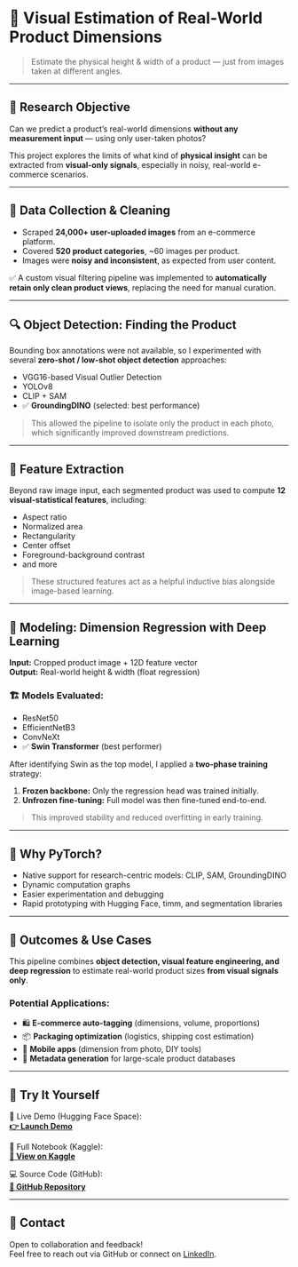 # 📏 Visual Estimation of Real-World Product Dimensions

> Estimate the physical height & width of a product — just from images taken at different angles.

---

## 🎯 Research Objective

Can we predict a product’s real-world dimensions **without any measurement input** — using only user-taken photos?

This project explores the limits of what kind of **physical insight** can be extracted from **visual-only signals**, especially in noisy, real-world e-commerce scenarios.

---

## 🧹 Data Collection & Cleaning

- Scraped **24,000+ user-uploaded images** from an e-commerce platform.
- Covered **520 product categories**, ~60 images per product.
- Images were **noisy and inconsistent**, as expected from user content.

✅ A custom visual filtering pipeline was implemented to **automatically retain only clean product views**, replacing the need for manual curation.

---

## 🔍 Object Detection: Finding the Product

Bounding box annotations were not available, so I experimented with several **zero-shot / low-shot object detection** approaches:

- VGG16-based Visual Outlier Detection  
- YOLOv8  
- CLIP + SAM  
- ✅ **GroundingDINO** (selected: best performance)

> This allowed the pipeline to isolate only the product in each photo, which significantly improved downstream predictions.

---

## 📐 Feature Extraction

Beyond raw image input, each segmented product was used to compute **12 visual-statistical features**, including:

- Aspect ratio  
- Normalized area  
- Rectangularity  
- Center offset  
- Foreground-background contrast  
- and more

> These structured features act as a helpful inductive bias alongside image-based learning.

---

## 🧠 Modeling: Dimension Regression with Deep Learning

**Input:** Cropped product image + 12D feature vector  
**Output:** Real-world height & width (float regression)

### 🏗️ Models Evaluated:

- ResNet50  
- EfficientNetB3  
- ConvNeXt  
- ✅ **Swin Transformer** (best performer)

After identifying Swin as the top model, I applied a **two-phase training** strategy:

1. **Frozen backbone:** Only the regression head was trained initially.  
2. **Unfrozen fine-tuning:** Full model was then fine-tuned end-to-end.

> This improved stability and reduced overfitting in early training.

---

## 🔧 Why PyTorch?

- Native support for research-centric models: CLIP, SAM, GroundingDINO  
- Dynamic computation graphs  
- Easier experimentation and debugging  
- Rapid prototyping with Hugging Face, timm, and segmentation libraries

---

## 🚀 Outcomes & Use Cases

This pipeline combines **object detection, visual feature engineering, and deep regression** to estimate real-world product sizes **from visual signals only**.

### Potential Applications:

- 🛍️ **E-commerce auto-tagging** (dimensions, volume, proportions)  
- 📦 **Packaging optimization** (logistics, shipping cost estimation)  
- 📱 **Mobile apps** (dimension from photo, DIY tools)  
- 🧾 **Metadata generation** for large-scale product databases

---

## 🔗 Try It Yourself

🧪 Live Demo (Hugging Face Space):  
**[👉 Launch Demo](https://huggingface.co/spaces/your-demo-link)**

📘 Full Notebook (Kaggle):  
**[📎 View on Kaggle](https://kaggle.com/your-notebook-link)**

💻 Source Code (GitHub):  
**[💾 GitHub Repository](https://github.com/your-repo-link)**

---

## 📣 Contact

Open to collaboration and feedback!  
Feel free to reach out via GitHub or connect on [LinkedIn](https://www.linkedin.com/in/g%C3%B6khan-erg%C3%BCl-20a827273/).

